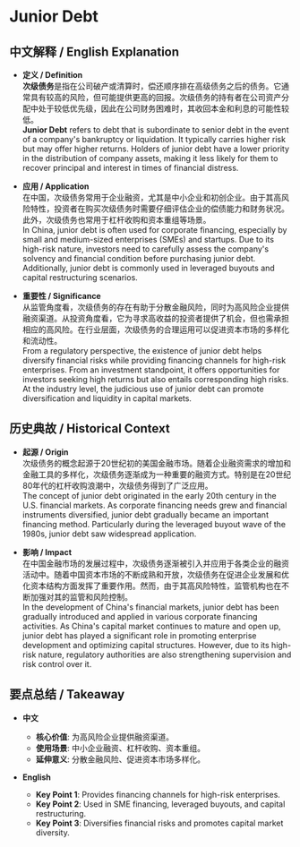 # Junior Debt

## 中文解释 / English Explanation

* **定义 / Definition**  
  **次级债务**是指在公司破产或清算时，偿还顺序排在高级债务之后的债务。它通常具有较高的风险，但可能提供更高的回报。次级债务的持有者在公司资产分配中处于较低优先级，因此在公司财务困难时，其收回本金和利息的可能性较低。  
  **Junior Debt** refers to debt that is subordinate to senior debt in the event of a company's bankruptcy or liquidation. It typically carries higher risk but may offer higher returns. Holders of junior debt have a lower priority in the distribution of company assets, making it less likely for them to recover principal and interest in times of financial distress.

* **应用 / Application**  
  在中国，次级债务常用于企业融资，尤其是中小企业和初创企业。由于其高风险特性，投资者在购买次级债务时需要仔细评估企业的偿债能力和财务状况。此外，次级债务也常用于杠杆收购和资本重组等场景。  
  In China, junior debt is often used for corporate financing, especially by small and medium-sized enterprises (SMEs) and startups. Due to its high-risk nature, investors need to carefully assess the company's solvency and financial condition before purchasing junior debt. Additionally, junior debt is commonly used in leveraged buyouts and capital restructuring scenarios.

* **重要性 / Significance**  
  从监管角度看，次级债务的存在有助于分散金融风险，同时为高风险企业提供融资渠道。从投资角度看，它为寻求高收益的投资者提供了机会，但也需承担相应的高风险。在行业层面，次级债务的合理运用可以促进资本市场的多样化和流动性。  
  From a regulatory perspective, the existence of junior debt helps diversify financial risks while providing financing channels for high-risk enterprises. From an investment standpoint, it offers opportunities for investors seeking high returns but also entails corresponding high risks. At the industry level, the judicious use of junior debt can promote diversification and liquidity in capital markets.

## 历史典故 / Historical Context

* **起源 / Origin**  
  次级债务的概念起源于20世纪初的美国金融市场。随着企业融资需求的增加和金融工具的多样化，次级债务逐渐成为一种重要的融资方式。特别是在20世纪80年代的杠杆收购浪潮中，次级债务得到了广泛应用。  
  The concept of junior debt originated in the early 20th century in the U.S. financial markets. As corporate financing needs grew and financial instruments diversified, junior debt gradually became an important financing method. Particularly during the leveraged buyout wave of the 1980s, junior debt saw widespread application.

* **影响 / Impact**  
  在中国金融市场的发展过程中，次级债务逐渐被引入并应用于各类企业的融资活动中。随着中国资本市场的不断成熟和开放，次级债务在促进企业发展和优化资本结构方面发挥了重要作用。然而，由于其高风险特性，监管机构也在不断加强对其的监管和风险控制。  
  In the development of China's financial markets, junior debt has been gradually introduced and applied in various corporate financing activities. As China's capital market continues to mature and open up, junior debt has played a significant role in promoting enterprise development and optimizing capital structures. However, due to its high-risk nature, regulatory authorities are also strengthening supervision and risk control over it.

## 要点总结 / Takeaway

* **中文**  
  - **核心价值**: 为高风险企业提供融资渠道。
  - **使用场景**: 中小企业融资、杠杆收购、资本重组。
  - **延伸意义**: 分散金融风险、促进资本市场多样化。

* **English**  
  - **Key Point 1**: Provides financing channels for high-risk enterprises.
  - **Key Point 2**: Used in SME financing, leveraged buyouts, and capital restructuring.
  - **Key Point 3**: Diversifies financial risks and promotes capital market diversity.